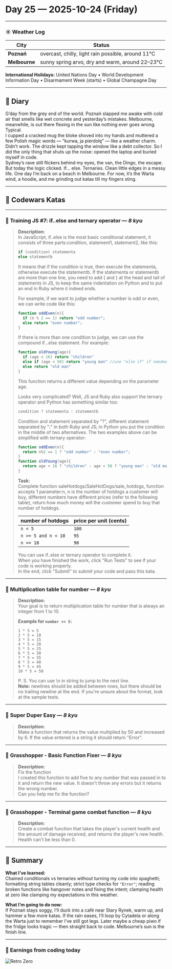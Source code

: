 
# Day 25 — 2025-10-24 (Friday)

---

### ☀️ Weather Log
| City        | Status                                                |
|-------------|-------------------------------------------------------|
| **Poznań**      | overcast, chilly, light rain possible, around 11°C   |
| **Melbourne**   | sunny spring arvo, dry and warm, around 22–23°C      |

**International Holidays:** United Nations Day • World Development Information Day • Disarmament Week (starts) • Global Champagne Day

---

## 📓 Diary
G’day from the grey end of the world. Poznań slapped me awake with cold air that smells like wet concrete and yesterday’s mistakes. Melbourne, meanwhile, is out there flexing in the sun like nothing ever goes wrong. Typical.  
I cupped a cracked mug the bloke shoved into my hands and muttered a few Polish magic words — “kurwa, ja pierdolę” — like a weather charm. Didn’t work. The drizzle kept tapping the window like a debt collector. So I did the only thing that shuts up the noise: opened the laptop and buried myself in code.  
Sydney’s rave still flickers behind my eyes, the van, the Dingo, the escape. But today the logic clicked. If… else. Ternaries. Clean little edges in a messy life. One day I’m back on a beach in Melbourne. For now, it’s the Warta wind, a hoodie, and me grinding out katas till my fingers sting.

---

## 🧩 Codewars Katas

---

### 🎯 **Training JS #7: if..else and ternary operator** — *8 kyu*
> **Description:**  
> In JavaScript, if..else is the most basic conditional statement, it consists of three parts:condition, statement1, statement2, like this:  
> 
> ```js
> if (condition) statementa
> else statementb
> ```
> 
> It means that if the condition is true, then execute the statementa, otherwise execute the statementb. If the statementa or statementb are more than one line, you need to add { and } at the head and tail of statements in JS, to keep the same indentation on Python and to put an end in Ruby where it indeed ends.  
> 
> For example, if we want to judge whether a number is odd or even, we can write code like this:
> 
> ```js
> function oddEven(n){
>   if (n % 2 == 1) return "odd number";
>   else return "even number";
> }
> ```
> 
> If there is more than one condition to judge, we can use the compound if...else statement. For example:
> 
> ```js
> function oldYoung(age){
>   if (age < 16) return "children"
>   else if (age < 50) return "young man" //use "else if" if needed
>   else return "old man"
> }
> ```
> 
> This function returns a different value depending on the parameter age.  
> 
> Looks very complicated? Well, JS and Ruby also support the ternary operator and Python has something similar too:
> 
> ```js
> condition ? statementa : statementb
> ```
> 
> Condition and statement separated by "?", different statement separated by ":" in both Ruby and JS; in Python you put the condition in the middle of two alternatives. The two examples above can be simplified with ternary operator:
> 
> ```js
> function oddEven(n){
>   return n%2 == 1 ? "odd number" : "even number";
> }
> function oldYoung(age){
>   return age < 16 ? "children" : age < 50 ? "young man" : "old man";
> }
> ```
> 
> **Task:**  
> Complete function saleHotdogs/SaleHotDogs/sale_hotdogs, function accepts 1 parameter:n, n is the number of hotdogs a customer will buy, different numbers have different prices (refer to the following table), return how much money will the customer spend to buy that number of hotdogs.  
> 
> | number of hotdogs | price per unit (cents) |
> |---|---|
> | `n < 5` | `100` |
> | `n >= 5 and n < 10` | `95` |
> | `n >= 10` | `90` |
> 
> You can use if..else or ternary operator to complete it.  
> When you have finished the work, click "Run Tests" to see if your code is working properly.  
> In the end, click "Submit" to submit your code and pass this kata.

---

### 🎯 **Multiplication table for number** — *8 kyu*
> **Description:**  
> Your goal is to return multiplication table for number that is always an integer from 1 to 10.  
> 
> **Example for `number == 5`:**
> 
> ```
> 1 * 5 = 5
> 2 * 5 = 10
> 3 * 5 = 15
> 4 * 5 = 20
> 5 * 5 = 25
> 6 * 5 = 30
> 7 * 5 = 35
> 8 * 5 = 40
> 9 * 5 = 45
> 10 * 5 = 50
> ```
> 
> P. S. You can use \n in string to jump to the next line.  
> **Note:** newlines should be added between rows, but there should be no trailing newline at the end. If you're unsure about the format, look at the sample tests.

---

### 🎯 **Super Duper Easy** — *8 kyu*
> **Description:**  
> Make a function that returns the value multiplied by 50 and increased by 6. If the value entered is a string it should return "Error".

---

### 🎯 **Grasshopper - Basic Function Fixer** — *8 kyu*
> **Description:**  
> Fix the function  
> I created this function to add five to any number that was passed in to it and return the new value. It doesn't throw any errors but it returns the wrong number.  
> Can you help me fix the function?

---

### 🎯 **Grasshopper - Terminal game combat function** — *8 kyu*
> **Description:**  
> Create a combat function that takes the player's current health and the amount of damage received, and returns the player's new health. Health can't be less than 0.

---

## 🧭 Summary
**What I’ve learned:**  
Chained conditionals vs ternaries without turning my code into spaghetti; formatting string tables cleanly; strict type checks for `"Error"`; reading broken functions like hangover notes and fixing the intent; clamping health at zero like clamping my expectations in this weather.

**What I’m going to do now:**  
If Poznań stays soggy, I’ll duck into a café near Stary Rynek, warm up, and hammer a few more katas. If the rain eases, I’ll loop by Cytadela or along the Warta just to remember I’ve still got legs. Later maybe a cheap piwo if the fridge looks tragic — then straight back to code. Melbourne’s sun is the finish line.

---

### 💸 Earnings from coding today
![Retro Zero](https://i.imgur.com/ekv435l.gif)
